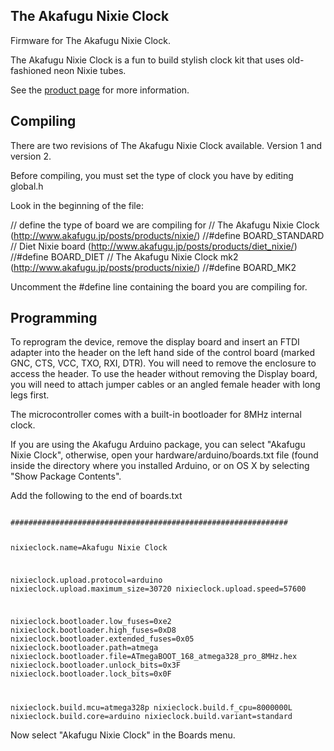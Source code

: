 
The Akafugu Nixie Clock
------------------------

Firmware for The Akafugu Nixie Clock.

The Akafugu Nixie Clock is a fun to build stylish clock kit that uses old-fashioned neon Nixie tubes.

See the [product page](http://www.akafugu.jp/posts/products/nixie/) for more information.

Compiling
---------

There are two revisions of The Akafugu Nixie Clock available.
Version 1 and version 2.

Before compiling, you must set the type of clock you have by editing
global.h

Look in the beginning of the file:

// define the type of board we are compiling for
// The Akafugu Nixie Clock (http://www.akafugu.jp/posts/products/nixie/)
//#define BOARD_STANDARD
// Diet Nixie board (http://www.akafugu.jp/posts/products/diet_nixie/)
//#define BOARD_DIET
// The Akafugu Nixie Clock mk2 (http://www.akafugu.jp/posts/products/nixie/)
//#define BOARD_MK2

Uncomment the #define line containing the board you are compiling for.

Programming
----------

To reprogram the device, remove the display board and insert an FTDI adapter
into the header on the left hand side of the control board (marked GNC, CTS, VCC, TXO, RXI, DTR).
You will need to remove the enclosure to access the header. To use the header without removing
the Display board, you will need to attach jumper cables or an angled female header with long legs
first.

The microcontroller comes with a built-in bootloader for 8MHz internal clock.

If you are using the Akafugu Arduino package, you can select "Akafugu Nixie Clock",
otherwise, open your hardware/arduino/boards.txt file (found inside the directory where you installed
Arduino, or on OS X by selecting "Show Package Contents".

Add the following to the end of boards.txt

<code>
##############################################################

nixieclock.name=Akafugu Nixie Clock

nixieclock.upload.protocol=arduino
nixieclock.upload.maximum_size=30720
nixieclock.upload.speed=57600

nixieclock.bootloader.low_fuses=0xe2
nixieclock.bootloader.high_fuses=0xD8
nixieclock.bootloader.extended_fuses=0x05
nixieclock.bootloader.path=atmega
nixieclock.bootloader.file=ATmegaBOOT_168_atmega328_pro_8MHz.hex
nixieclock.bootloader.unlock_bits=0x3F
nixieclock.bootloader.lock_bits=0x0F

nixieclock.build.mcu=atmega328p
nixieclock.build.f_cpu=8000000L
nixieclock.build.core=arduino
nixieclock.build.variant=standard
</code>

Now select "Akafugu Nixie Clock" in the Boards menu.
